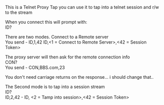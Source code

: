 This is a Telnet Proxy Tap you can use it to tap into a telnet session and r/w to the stream  

When you connect this will prompt with:  
ID?  
  
There are two modes.  Connect to a Remote server  
You send - ID,1,42  ID,<1 = Connect to Remote Server>,<42 = Session Token>  
  
The proxy server will then ask for the remote connection info  
CON?  
You send - CON,BBS.com,23  

You don't need carriage returns on the response... i should change that..  
  
  
The Second mode is to tap into a session stream  
ID?  
ID,2,42 - ID, <2 = Tamp into session>,<42 = Session Token>  
